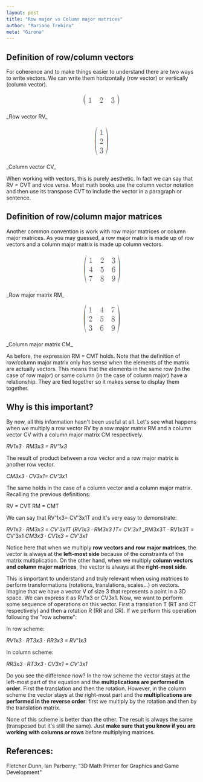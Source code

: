 ```yaml
---
layout: post
title: "Row major vs Column major matrices"
author: "Mariano Trebino"
meta: "Girona"
---
```


## Definition of row/column vectors

For coherence and to make things easier to understand there are two ways to write vectors. We can write them horizontally (row vector) or vertically (column vector). 

<p align="center">  <img src="https://raw.githubusercontent.com/mtrebi/mtrebi.github.io/master/assets/2017-01-20-row-vs-column/row_vector.PNG"> </p>
_Row vector RV_

<p align="center">  <img src="https://raw.githubusercontent.com/mtrebi/mtrebi.github.io/master/assets/2017-01-20-row-vs-column/column_vector.PNG"> </p>
_Column vector CV_

When working with vectors, this is purely aesthetic. In fact we can say that RV = CVT and vice versa. Most math books use the column vector notation and then use its transpose CVT to include the vector in a paragraph or sentence.

## Definition of row/column major matrices

Another common convention is work with row major matrices or column major matrices. As you may guessed, a row major matrix is made up of row vectors and a column major matrix is made up column vectors. 


<p align="center">  <img src="https://raw.githubusercontent.com/mtrebi/mtrebi.github.io/master/assets/2017-01-20-row-vs-column/row_major_matrix.PNG"> </p>
_Row major matrix RM_

<p align="center">  <img src="https://raw.githubusercontent.com/mtrebi/mtrebi.github.io/master/assets/2017-01-20-row-vs-column/column_major_matrix.PNG"> </p>
_Column major matrix CM_

As before, the expression RM = CMT holds. Note that the definition of row/column major matrix only has sense when the elements of the matrix are actually vectors. This means that the elements in the same row (in the case of row major) or same column (in the case of column major) have a relationship. They are tied together so it makes sense to display them together.

## Why is this important?

By now, all this information hasn't been useful at all. Let's see what happens when we multiply a row vector RV by a row major matrix RM and a column vector CV with a column major matrix CM respectively.

_RV1x3 · RM3x3 = RV'1x3_

The result of product between a row vector and a row major matrix is another row vector.

_CM3x3 · CV3x1= CV'3x1_

The same holds in the case of a column vector and a column major matrix. Recalling the previous definitions:

RV = CVT
RM = CMT

We can say that RV'1x3= CV'3x1T and it's very easy to demonstrate:

_RV1x3 · RM3x3 = CV'3x1T_
_(RV1x3 · RM3x3 )T= CV'3x1_
_RM3x3T · RV1x3T = CV'3x1
_CM3x3 · CV1x3 = CV'3x1_

Notice here that when we multiply __row vectors and row major matrices__, the vector is always at the __left-most side__ because of the constraints of the matrix multiplication. On the other hand, when we multiply __column vectors and column major matrices__, the vector is always at the __right-most side__. 

This is important to understand and truly relevant when using matrices to perform transformations (rotations, translations, scales...) on vectors. Imagine that we have a vector V of size 3 that represents a point in a 3D space. We can express it as RV1x3 or CV3x1. Now, we want to perform some sequence of operations on this vector. First a translation T (RT and CT respectively) and then a rotation R (RR and CR). If we perform this operation following the "row scheme":

In row scheme:

_RV1x3 · RT3x3 · RR3x3 = RV'1x3_

In column scheme:

_RR3x3 · RT3x3 · CV3x1 = CV'3x1_

Do you see the difference now? In the row scheme the vector stays at the left-most part of the equation and the __multiplications are performed in order__. First the translation and then the rotation. However, in the column scheme the vector stays at the right-most part and the __multiplications are performed in the reverse order__: first we multiply by the rotation and then by the translation matrix.

None of this scheme is better than the other. The result is always the same (transposed but it's still the same). Just __make sure that you know if you are working with columns or rows__  before multiplying matrices.

## References:

Fletcher Dunn, Ian Parberry: “3D Math Primer for Graphics and Game Development"
